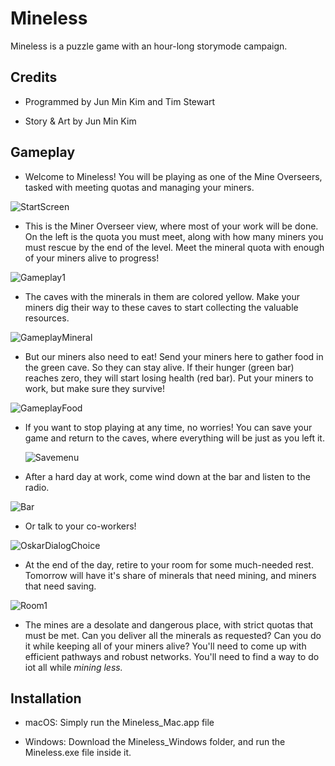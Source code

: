 # Mineless
Mineless is a puzzle game with an hour-long storymode campaign.

## Credits
- Programmed by Jun Min Kim and Tim Stewart

- Story & Art by Jun Min Kim

## Gameplay
- Welcome to Mineless! You will be playing as one of the Mine Overseers, tasked with meeting quotas and managing your miners.
  
![StartScreen](https://github.com/Moragoh/Mineless-Sam/assets/24793742/ab869cea-96af-46dc-88c5-ca72e6f399e0)

- This is the Miner Overseer view, where most of your work will be done. On the left is the quota you must meet, along with how many miners you must rescue by the end of the level. Meet the mineral quota with enough of your miners alive to progress!
  
![Gameplay1](https://github.com/Moragoh/Mineless-Sam/assets/24793742/afca78d8-9ca1-4cc1-bd90-1860b5c11aaa)

- The caves with the minerals in them are colored yellow. Make your miners dig their way to these caves to start collecting the valuable resources.
  
![GameplayMineral](https://github.com/Moragoh/Mineless-Sam/assets/24793742/c7f0df97-3842-42b9-b7ca-107b2da393b7)

- But our miners also need to eat! Send your miners here to gather food in the green cave. So they can stay alive. If their hunger (green bar) reaches zero, they will start losing health (red bar). Put your miners to work, but make sure they survive!
  
![GameplayFood](https://github.com/Moragoh/Mineless-Sam/assets/24793742/8db1c869-0582-4b0e-8ff1-49ef6d57523d)

- If you want to stop playing at any time, no worries! You can save your game and return to the caves, where everything will be just as you left it.
  
  ![Savemenu](https://github.com/Moragoh/Mineless-Sam/assets/24793742/d0c6cc66-3ca2-4b39-b24f-30b21188f0f1)

- After a hard day at work, come wind down at the bar and listen to the radio.
  
![Bar](https://github.com/Moragoh/Mineless-Sam/assets/24793742/efc56c8e-4b4a-4902-b109-f6a24041f623)

- Or talk to your co-workers!
  
![OskarDialogChoice](https://github.com/Moragoh/Mineless-Sam/assets/24793742/ca4c1c66-3c88-4d50-9569-ba8a147ca75e)

- At the end of the day, retire to your room for some much-needed rest. Tomorrow will have it's share of minerals that need mining, and miners that need saving.
  
![Room1](https://github.com/Moragoh/Mineless-Sam/assets/24793742/2ed2928a-64b8-407f-a8ac-676dc7d0a21f)

- The mines are a desolate and dangerous place, with strict quotas that must be met. Can you deliver all the minerals as requested? Can you do it while keeping all of your miners alive? You'll need to come up with efficient pathways and robust networks. You'll need to find a way to do iot all while _mining less._

## Installation
- macOS:
Simply run the Mineless_Mac.app file


- Windows: 
Download the Mineless_Windows folder, and run the Mineless.exe file inside it.
